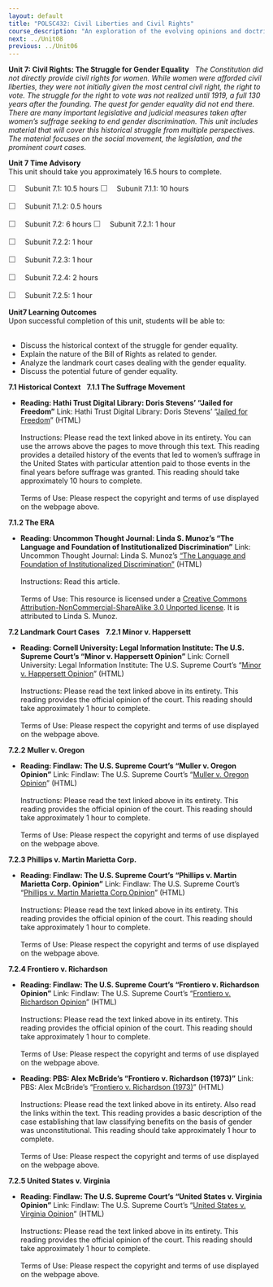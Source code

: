 ```yaml
---
layout: default
title: "POLSC432: Civil Liberties and Civil Rights"
course_description: "An exploration of the evolving opinions and doctrines of the U.S. Supreme Court, with particular emphasis on the civil liberties and rights of individuals and groups. Examines specific case law, including post-September 11th detainees, the use of secret courts, same-sex marriage, immigration, and abortion."
next: ../Unit08
previous: ../Unit06
---
```

**Unit 7: Civil Rights: The Struggle for Gender Equality** <span
id="7"></span> 
*The Constitution did not directly provide civil rights for women. While
women were afforded civil liberties, they were not initially given the
most central civil right, the right to vote. The struggle for the right
to vote was not realized until 1919, a full 130 years after the
founding. The quest for gender equality did not end there. There are
many important legislative and judicial measures taken after women’s
suffrage seeking to end gender discrimination. This unit includes
material that will cover this historical struggle from multiple
perspectives. The material focuses on the social movement, the
legislation, and the prominent court cases.*

**Unit 7 Time Advisory**  
This unit should take you approximately 16.5 hours to complete.  
  
 <span
style="color: rgb(85, 85, 85); font-family: 'Myriad Pro', 'Gill Sans', 'Gill Sans MT', Calibri, sans-serif; font-size: 16px; line-height: 21px; text-align: left; -webkit-text-size-adjust: none; ">☐
   </span>Subunit 7.1: 10.5 hours
<span
style="color: rgb(85, 85, 85); font-family: 'Myriad Pro', 'Gill Sans', 'Gill Sans MT', Calibri, sans-serif; font-size: 16px; line-height: 21px; text-align: left; -webkit-text-size-adjust: none; ">☐
   </span>Subunit 7.1.1: 10 hours

<span
style="color: rgb(85, 85, 85); font-family: 'Myriad Pro', 'Gill Sans', 'Gill Sans MT', Calibri, sans-serif; font-size: 16px; line-height: 21px; text-align: left; -webkit-text-size-adjust: none; ">☐
   </span>Subunit 7.1.2: 0.5 hours

<span
style="color: rgb(85, 85, 85); font-family: 'Myriad Pro', 'Gill Sans', 'Gill Sans MT', Calibri, sans-serif; font-size: 16px; line-height: 21px; text-align: left; -webkit-text-size-adjust: none; ">☐
   </span>Subunit 7.2: 6 hours
<span
style="color: rgb(85, 85, 85); font-family: 'Myriad Pro', 'Gill Sans', 'Gill Sans MT', Calibri, sans-serif; font-size: 16px; line-height: 21px; text-align: left; -webkit-text-size-adjust: none; ">☐
   </span>Subunit 7.2.1: 1 hour

<span
style="color: rgb(85, 85, 85); font-family: 'Myriad Pro', 'Gill Sans', 'Gill Sans MT', Calibri, sans-serif; font-size: 16px; line-height: 21px; text-align: left; -webkit-text-size-adjust: none; ">☐
   </span>Subunit 7.2.2: 1 hour

<span
style="color: rgb(85, 85, 85); font-family: 'Myriad Pro', 'Gill Sans', 'Gill Sans MT', Calibri, sans-serif; font-size: 16px; line-height: 21px; text-align: left; -webkit-text-size-adjust: none; ">☐
   </span>Subunit 7.2.3: 1 hour

<span
style="color: rgb(85, 85, 85); font-family: 'Myriad Pro', 'Gill Sans', 'Gill Sans MT', Calibri, sans-serif; font-size: 16px; line-height: 21px; text-align: left; -webkit-text-size-adjust: none; ">☐
   </span>Subunit 7.2.4: 2 hours

<span
style="color: rgb(85, 85, 85); font-family: 'Myriad Pro', 'Gill Sans', 'Gill Sans MT', Calibri, sans-serif; font-size: 16px; line-height: 21px; text-align: left; -webkit-text-size-adjust: none; ">☐
   </span>Subunit 7.2.5: 1 hour

**Unit7 Learning Outcomes**  
Upon successful completion of this unit, students will be able to:  
  
-   Discuss the historical context of the struggle for gender equality.
-   Explain the nature of the Bill of Rights as related to gender.
-   Analyze the landmark court cases dealing with the gender equality.
-   Discuss the potential future of gender equality.

**7.1 Historical Context** <span id="7.1"></span> 
**7.1.1 The Suffrage Movement** <span id="7.1.1"></span> 
-   **Reading: Hathi Trust Digital Library: Doris Stevens’ “Jailed for
    Freedom”**
    Link: Hathi Trust Digital Library: Doris Stevens’ “[Jailed for
    Freedom](http://babel.hathitrust.org/cgi/pt?id=mdp.39015009198824;q1=Jailed%20for%20freedom;page=root;view=image;size=100;seq=13;num=iii;orient=0)”
    (HTML)    
        
     Instructions: Please read the text linked above in its entirety.
    You can use the arrows above the pages to move through this text.
    This reading provides a detailed history of the events that led to
    women’s suffrage in the United States with particular attention paid
    to those events in the final years before suffrage was granted. This
    reading should take approximately 10 hours to complete.  
        
     Terms of Use: Please respect the copyright and terms of use
    displayed on the webpage above.

**7.1.2 The ERA** <span id="7.1.2"></span> 
-   **Reading: Uncommon Thought Journal: Linda S. Munoz’s “The Language
    and Foundation of Institutionalized Discrimination”**
    Link: Uncommon Thought Journal: Linda S. Munoz’s [“The Language and
    Foundation of Institutionalized
    Discrimination”](http://www.uncommonthought.com/mtblog/archives/2011/03/16/the-language-an.php) (HTML)  
        
     Instructions: Read this article.  
        
     Terms of Use: This resource is licensed under a [Creative Commons
    Attribution-NonCommercial-ShareAlike 3.0 Unported
    license](http://creativecommons.org/licenses/by-nc-sa/3.0/). It is
    attributed to Linda S. Munoz. 

**7.2 Landmark Court Cases** <span id="7.2"></span> 
**7.2.1 Minor v. Happersett** <span id="7.2.1"></span> 
-   **Reading: Cornell University: Legal Information Institute: The U.S.
    Supreme Court’s “Minor v. Happersett Opinion”**
    Link: Cornell University: Legal Information Institute: The U.S.
    Supreme Court’s “[Minor v. Happersett
    Opinion](http://www.law.cornell.edu/supct/html/historics/USSC_CR_0088_0162_ZO.html)”
    (HTML)    
        
     Instructions: Please read the text linked above in its entirety.
    This reading provides the official opinion of the court. This
    reading should take approximately 1 hour to complete.  
        
     Terms of Use: Please respect the copyright and terms of use
    displayed on the webpage above.

**7.2.2 Muller v. Oregon** <span id="7.2.2"></span> 
-   **Reading: Findlaw: The U.S. Supreme Court’s “Muller v. Oregon
    Opinion”**
    Link: Findlaw: The U.S. Supreme Court’s “[Muller v. Oregon
    Opinion](http://caselaw.lp.findlaw.com/scripts/getcase.pl?court=us&vol=208&invol=412)”
    (HTML)    
        
     Instructions: Please read the text linked above in its entirety.
    This reading provides the official opinion of the court. This
    reading should take approximately 1 hour to complete.  
        
     Terms of Use: Please respect the copyright and terms of use
    displayed on the webpage above.

**7.2.3 Phillips v. Martin Marietta Corp.** <span id="7.2.3"></span> 
-   **Reading: Findlaw: The U.S. Supreme Court’s “Phillips v. Martin
    Marietta Corp. Opinion”**
    Link: Findlaw: The U.S. Supreme Court’s “[Phillips v. Martin
    Marietta
    Corp.](http://caselaw.lp.findlaw.com/scripts/getcase.pl?court=us&vol=400&invol=542)[Opinion](http://caselaw.lp.findlaw.com/scripts/getcase.pl?court=us&vol=400&invol=542)”
    (HTML)    
        
     Instructions: Please read the text linked above in its entirety.
    This reading provides the official opinion of the court. This
    reading should take approximately 1 hour to complete.  
        
     Terms of Use: Please respect the copyright and terms of use
    displayed on the webpage above.

**7.2.4 Frontiero v. Richardson** <span id="7.2.4"></span> 
-   **Reading: Findlaw: The U.S. Supreme Court’s “Frontiero v.
    Richardson Opinion”**
    Link: Findlaw: The U.S. Supreme Court’s “[Frontiero v. Richardson
    Opinion](http://caselaw.lp.findlaw.com/scripts/getcase.pl?court=us&vol=411&invol=677)”
    (HTML)    
        
     Instructions: Please read the text linked above in its entirety.
    This reading provides the official opinion of the court. This
    reading should take approximately 1 hour to complete.  
        
     Terms of Use: Please respect the copyright and terms of use
    displayed on the webpage above.

-   **Reading: PBS: Alex McBride’s “Frontiero v. Richardson (1973)”**
    Link: PBS: Alex McBride’s “[Frontiero v. Richardson
    (1973)](http://www.pbs.org/wnet/supremecourt/rights/landmark_frontiero.html)”
    (HTML)    
        
     Instructions: Please read the text linked above in its entirety.
    Also read the links within the text. This reading provides a basic
    description of the case establishing that law classifying benefits
    on the basis of gender was unconstitutional. This reading should
    take approximately 1 hour to complete.  
        
     Terms of Use: Please respect the copyright and terms of use
    displayed on the webpage above.

**7.2.5 United States v. Virginia** <span id="7.2.5"></span> 
-   **Reading: Findlaw: The U.S. Supreme Court’s “United States v.
    Virginia Opinion”**
    Link: Findlaw: The U.S. Supreme Court’s “[United States v. Virginia
    Opinion](http://caselaw.lp.findlaw.com/scripts/getcase.pl?court=us&vol=000&invol=U20026)”
    (HTML)    
        
     Instructions: Please read the text linked above in its entirety.
    This reading provides the official opinion of the court. This
    reading should take approximately 1 hour to complete.  
        
     Terms of Use: Please respect the copyright and terms of use
    displayed on the webpage above.


